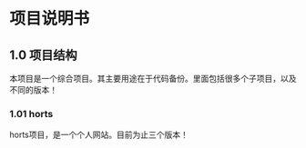 # 项目说明书

## 1.0 项目结构

本项目是一个综合项目。其主要用途在于代码备份。里面包括很多个子项目，以及不同的版本！

### 1.01 horts

horts项目，是一个个人网站。目前为止三个版本！

